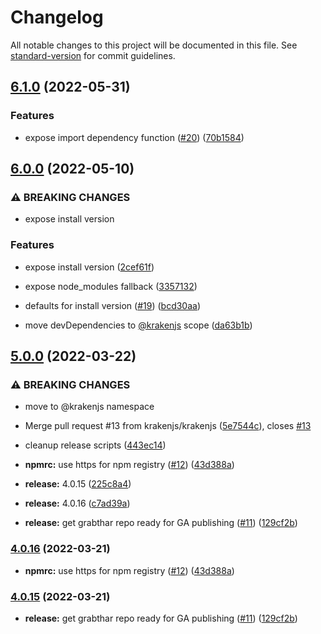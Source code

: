 # Changelog

All notable changes to this project will be documented in this file. See [standard-version](https://github.com/conventional-changelog/standard-version) for commit guidelines.

## [6.1.0](https://github.com/krakenjs/grabthar/compare/v6.0.0...v6.1.0) (2022-05-31)


### Features

* expose import dependency function ([#20](https://github.com/krakenjs/grabthar/issues/20)) ([70b1584](https://github.com/krakenjs/grabthar/commit/70b15841dca3de303a94083f5b3e5d9cdcb58751))

## [6.0.0](https://github.com/krakenjs/grabthar/compare/v5.0.0...v6.0.0) (2022-05-10)


### ⚠ BREAKING CHANGES

* expose install version

### Features

* expose install version ([2cef61f](https://github.com/krakenjs/grabthar/commit/2cef61fb784724934d617adb55ece41e376310b4))
* expose node_modules fallback ([3357132](https://github.com/krakenjs/grabthar/commit/3357132dd94103329a6347b711946046335d554f))


* defaults for install version ([#19](https://github.com/krakenjs/grabthar/issues/19)) ([bcd30aa](https://github.com/krakenjs/grabthar/commit/bcd30aab03f7fcbe8cfadc4c58e562686743af63))
* move devDependencies to [@krakenjs](https://github.com/krakenjs) scope ([da63b1b](https://github.com/krakenjs/grabthar/commit/da63b1b46bf6a1fe8903f07dac0dce5d2d79a3a5))

## [5.0.0](https://github.com/krakenjs/grabthar/compare/v4.0.14...v5.0.0) (2022-03-22)


### ⚠ BREAKING CHANGES

* move to @krakenjs namespace

* Merge pull request #13 from krakenjs/krakenjs ([5e7544c](https://github.com/krakenjs/grabthar/commit/5e7544cc63bec1b705bb01be54992eec30498a05)), closes [#13](https://github.com/krakenjs/grabthar/issues/13)
* cleanup release scripts ([443ec14](https://github.com/krakenjs/grabthar/commit/443ec14aab7764596ca62bda07d296de0ec65829))
* **npmrc:** use https for npm registry ([#12](https://github.com/krakenjs/grabthar/issues/12)) ([43d388a](https://github.com/krakenjs/grabthar/commit/43d388a23f10b11c5d9937108989ccf66f6eea23))
* **release:** 4.0.15 ([225c8a4](https://github.com/krakenjs/grabthar/commit/225c8a4aafa0bedf2f2e81c8d09308d7f90321d1))
* **release:** 4.0.16 ([c7ad39a](https://github.com/krakenjs/grabthar/commit/c7ad39ae379668d89f1eb2baa6ab5703e5eba71b))
* **release:** get grabthar repo ready for GA publishing ([#11](https://github.com/krakenjs/grabthar/issues/11)) ([129cf2b](https://github.com/krakenjs/grabthar/commit/129cf2bee75ceab5bcf6ccb42d253bfd73ceb40a))

### [4.0.16](https://github.com/krakenjs/grabthar/compare/v4.0.15...v4.0.16) (2022-03-21)


* **npmrc:** use https for npm registry ([#12](https://github.com/krakenjs/grabthar/issues/12)) ([43d388a](https://github.com/krakenjs/grabthar/commit/43d388a23f10b11c5d9937108989ccf66f6eea23))

### [4.0.15](https://github.com/krakenjs/grabthar/compare/v4.0.14...v4.0.15) (2022-03-21)


* **release:** get grabthar repo ready for GA publishing ([#11](https://github.com/krakenjs/grabthar/issues/11)) ([129cf2b](https://github.com/krakenjs/grabthar/commit/129cf2bee75ceab5bcf6ccb42d253bfd73ceb40a))
